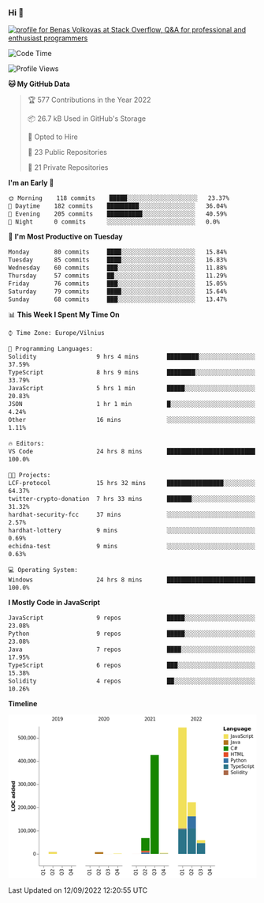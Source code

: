 ### Hi 👋
<a href="https://stackoverflow.com/users/14954249/benas-volkovas"><img src="https://stackoverflow.com/users/flair/14954249.png?theme=dark" width="208" height="58" alt="profile for Benas Volkovas at Stack Overflow, Q&amp;A for professional and enthusiast programmers" title="profile for Benas Volkovas at Stack Overflow, Q&amp;A for professional and enthusiast programmers"></a>

<!--START_SECTION:waka-->
![Code Time](http://img.shields.io/badge/Code%20Time-922%20hrs%2053%20mins-blue)

![Profile Views](http://img.shields.io/badge/Profile%20Views-5-blue)

**🐱 My GitHub Data** 

> 🏆 577 Contributions in the Year 2022
 > 
> 📦 26.7 kB Used in GitHub's Storage 
 > 
> 💼 Opted to Hire
 > 
> 📜 23 Public Repositories 
 > 
> 🔑 21 Private Repositories  
 > 
**I'm an Early 🐤** 

```text
🌞 Morning    118 commits    █████░░░░░░░░░░░░░░░░░░░░   23.37% 
🌆 Daytime    182 commits    █████████░░░░░░░░░░░░░░░░   36.04% 
🌃 Evening    205 commits    ██████████░░░░░░░░░░░░░░░   40.59% 
🌙 Night      0 commits      ░░░░░░░░░░░░░░░░░░░░░░░░░   0.0%

```
📅 **I'm Most Productive on Tuesday** 

```text
Monday       80 commits     ████░░░░░░░░░░░░░░░░░░░░░   15.84% 
Tuesday      85 commits     ████░░░░░░░░░░░░░░░░░░░░░   16.83% 
Wednesday    60 commits     ███░░░░░░░░░░░░░░░░░░░░░░   11.88% 
Thursday     57 commits     ██░░░░░░░░░░░░░░░░░░░░░░░   11.29% 
Friday       76 commits     ███░░░░░░░░░░░░░░░░░░░░░░   15.05% 
Saturday     79 commits     ████░░░░░░░░░░░░░░░░░░░░░   15.64% 
Sunday       68 commits     ███░░░░░░░░░░░░░░░░░░░░░░   13.47%

```


📊 **This Week I Spent My Time On** 

```text
⌚︎ Time Zone: Europe/Vilnius

💬 Programming Languages: 
Solidity                 9 hrs 4 mins        █████████░░░░░░░░░░░░░░░░   37.59% 
TypeScript               8 hrs 9 mins        ████████░░░░░░░░░░░░░░░░░   33.79% 
JavaScript               5 hrs 1 min         █████░░░░░░░░░░░░░░░░░░░░   20.83% 
JSON                     1 hr 1 min          █░░░░░░░░░░░░░░░░░░░░░░░░   4.24% 
Other                    16 mins             ░░░░░░░░░░░░░░░░░░░░░░░░░   1.11%

🔥 Editors: 
VS Code                  24 hrs 8 mins       █████████████████████████   100.0%

🐱‍💻 Projects: 
LCF-protocol             15 hrs 32 mins      ████████████████░░░░░░░░░   64.37% 
twitter-crypto-donation  7 hrs 33 mins       ███████░░░░░░░░░░░░░░░░░░   31.32% 
hardhat-security-fcc     37 mins             ░░░░░░░░░░░░░░░░░░░░░░░░░   2.57% 
hardhat-lottery          9 mins              ░░░░░░░░░░░░░░░░░░░░░░░░░   0.69% 
echidna-test             9 mins              ░░░░░░░░░░░░░░░░░░░░░░░░░   0.63%

💻 Operating System: 
Windows                  24 hrs 8 mins       █████████████████████████   100.0%

```

**I Mostly Code in JavaScript** 

```text
JavaScript               9 repos             █████░░░░░░░░░░░░░░░░░░░░   23.08% 
Python                   9 repos             █████░░░░░░░░░░░░░░░░░░░░   23.08% 
Java                     7 repos             ████░░░░░░░░░░░░░░░░░░░░░   17.95% 
TypeScript               6 repos             ███░░░░░░░░░░░░░░░░░░░░░░   15.38% 
Solidity                 4 repos             ██░░░░░░░░░░░░░░░░░░░░░░░   10.26%

```


**Timeline**

![Chart not found](https://raw.githubusercontent.com/BenasVolkovas/BenasVolkovas/main/charts/bar_graph.png) 


 Last Updated on 12/09/2022 12:20:55 UTC
<!--END_SECTION:waka-->
